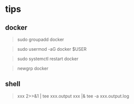 # tips

## docker

> sudo groupadd docker

> sudo usermod -aG docker $USER

> sudo systemctl restart docker

> newgrp docker

## shell

> xxx 2>>&1 | tee xxx.output
> xxx |& tee -a xxx.output.log